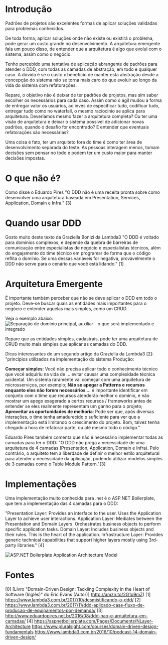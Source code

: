 # Introdução
Padrões de projetos são excelentes formas de aplicar soluções validadas para problemas conhecidos.

De toda forma, aplicar soluções onde não existe ou existirá o problema, pode gerar um custo grande no desenvolvimento. A arquitetura emergente fala um pouco disso, de entender que a arquitetura é algo que evolui com o sistema, assim como o negócio.

Tenho percebido uma tentativa de aplicação abrangente de padrões para atender o DDD, com todas as camadas de abstração, em todo e qualquer caso. A dúvida é se o custo x benefício de manter esta abstração desde a concepção do sistema não se torna mais caro do que evoluir ao longo da vida do sistema com refatorações.

Repare, o objetivo não é deixar de ter padrões de projetos, mas sim saber escolher os necessários para cada caso. Assim como o ágil mudou a forma de entregar valor os usuários, ao invés de especificar tudo, codificar tudo, entregar tudo como no waterfall, o mesmo raciocínio se aplica para arquitetura. Deveríamos mesmo fazer a arquitetura completa? Ou ter uma visão de arquitetura e deixar o sistema possível de adicionar novas padrões, quando o desafio for encontrado? E entender que eventuais refatorações são necessárias?

Uma coisa é fato, ter um arquiteto fora do time é como ter área de desenvolvimento separada do teste. As pessoas interagem menos, tomam decisões sem pensar no todo e podem ter um custo maior para manter decisões impostas.

# O que não é?
Como disse o Eduardo Pires "O DDD não é uma receita pronta sobre como desenvolver uma arquitetura baseada em Presentation, Services, Application, Domain e Infra." [3]

# Quando usar DDD
Gosto muito deste texto da Graziella Bonizi da Lambda3
"O DDD é voltado para domínios complexos, e depende da quebra de barreiras de comunicação entre especialistas de negócio e especialistas técnicos, além do engajamento do time técnico em programar de forma que o código reflita o domínio. Se uma dessas variáveis for negativa, provavelmente o DDD não serve para o cenário que você está lidando." [1]

# Arquitetura Emergente
É importante também perceber que não se deve aplicar o DDD em todo o projeto. Deve-se buscar quais as entidades mais importantes para o negócio e entender aquelas mais simples, como um CRUD.

Veja o exemplo abaixo:
![Separação de domínio principal, auxiliar - o que será implementado e integrado](https://www.lambda3.com.br/wp-content/uploads/2017/10/ddd_aplicado_-600x300.png)

Repare que as entidades simples, cadastrais, pode ter uma arquitetura de CRUD muito mais simples que aplicar as camadas do DDD.

Dicas interessantes de um segundo artigo da Graziella da Lambda3  [2]:
"princípios utilizados na implementação do sistema Produção:

**Começar simples**: Você não precisa aplicar todo o conhecimento técnico que você adquiriu na vida de ... evitar causar uma complexidade técnica acidental. Um sistema raramente vai começar com uma arquitetura de microsserviços, por exemplo;
**Não se apegar a Patterns e recursos enquanto eles não forem necessários**:... é importante identificar em conjunto com o time que recursos atenderão melhor o domínio, e não mostrar um apego exagerado a certos recursos / frameworks antes de entender se eles realmente representam um ganho para o projeto;
**Aproveitar as oportunidades de melhoria**: Pode ser que, após diversas interações, o time tenha amadurecido o suficiente para ver que a implementação está limitando o crescimento do projeto. Bom, talvez tenha chegado a hora de refatorar parte, ou até mesmo todo o código."

Eduardo Pires também comenta que não é necessário implementar todas as camadas para ter o DDD:
"O DDD não prega a necessidade de uma arquitetura de 4 camadas (Presentation, Application, Domain e Infra). Pelo contrário, o arquiteto tem a liberdade de definir o melhor estilo arquitetural para atender a necessidade da aplicação, podendo utilizar modelos simples de 3 camadas como o Table Module Pattern."[3]

# Implementações
Uma implementação muito conhecida para .net é o ASP.NET Boilerplate, que tem a implementação das 4 camadas para o DDD:

"Presentation Layer: Provides an interface to the user. Uses the Application Layer to achieve user interactions.
Application Layer: Mediates between the Presentation and Domain Layers. Orchestrates business objects to perform specific application tasks.
Domain Layer: Includes business objects and their rules. This is the heart of the application.
Infrastructure Layer: Provides generic technical capabilities that support higher layers mostly using 3rd-party libraries." [4]

![ASP.NET Boilerplate Application Architecture Model](https://raw.githubusercontent.com/aspnetboilerplate/aspnetboilerplate/master/doc/WebSite/images/abp-nlayer-architecture.png)



# Fontes
[0] [Livro "Domain-Driven Design: Tackling Complexity in the Heart of Software (Inglês)" do Eric Evans (Autor)] (http://amzn.to/2G1o9mZ)
[1] https://www.lambda3.com.br/2017/10/desmistificando-o-ddd/
[2] https://www.lambda3.com.br/2017/11/ddd-aplicado-case-fluxo-de-producao-de-equipamentos-por-demanda/
[3] http://www.eduardopires.net.br/2016/08/ddd-nao-e-arquitetura-em-camadas/
[4] https://aspnetboilerplate.com/Pages/Documents/NLayer-Architecture
https://www.pluralsight.com/courses/domain-driven-design-fundamentals
https://www.lambda3.com.br/2016/10/podcast-14-domain-driven-design/

